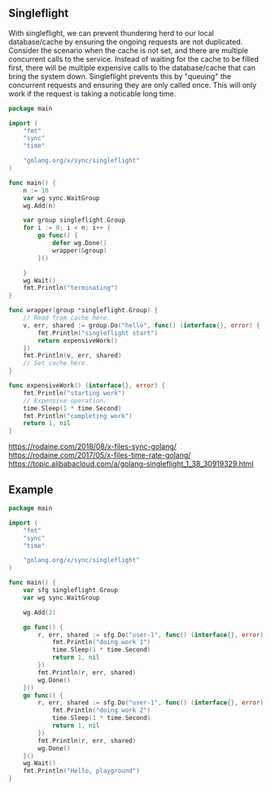 ## Singleflight

With singleflight, we can prevent thundering herd to our local database/cache by ensuring the ongoing requests are not duplicated. Consider the scenario when the cache is not set, and there are multiple concurrent calls to the service. Instead of waiting for the cache to be filled first, there will be multiple expensive calls to the database/cache that can bring the system down. Singleflight prevents this by "queuing" the concurrent requests and ensuring they are only called once. This will only work if the request is taking a noticable long time.

```go
package main

import (
	"fmt"
	"sync"
	"time"

	"golang.org/x/sync/singleflight"
)

func main() {
	n := 10
	var wg sync.WaitGroup
	wg.Add(n)

	var group singleflight.Group
	for i := 0; i < n; i++ {
		go func() {
			defer wg.Done()
			wrapper(&group)
		}()

	}
	wg.Wait()
	fmt.Println("terminating")
}

func wrapper(group *singleflight.Group) {
	// Read from cache here.
	v, err, shared := group.Do("hello", func() (interface{}, error) {
		fmt.Println("singleflight start")
		return expensiveWork()
	})
	fmt.Println(v, err, shared)
	// Set cache here.
}

func expensiveWork() (interface{}, error) {
	fmt.Println("starting work")
	// Expensive operation.
	time.Sleep(1 * time.Second)
	fmt.Println("completing work")
	return 1, nil
}

```

https://rodaine.com/2018/08/x-files-sync-golang/
https://rodaine.com/2017/05/x-files-time-rate-golang/
https://topic.alibabacloud.com/a/golang-singleflight_1_38_30919329.html


## Example

```go
package main

import (
	"fmt"
	"sync"
	"time"

	"golang.org/x/sync/singleflight"
)

func main() {
	var sfg singleflight.Group
	var wg sync.WaitGroup

	wg.Add(2)

	go func() {
		r, err, shared := sfg.Do("user-1", func() (interface{}, error) {
			fmt.Println("doing work 1")
			time.Sleep(1 * time.Second)
			return 1, nil
		})
		fmt.Println(r, err, shared)
		wg.Done()
	}()
	go func() {
		r, err, shared := sfg.Do("user-1", func() (interface{}, error) {
			fmt.Println("doing work 2")
			time.Sleep(1 * time.Second)
			return 1, nil
		})
		fmt.Println(r, err, shared)
		wg.Done()
	}()
	wg.Wait()
	fmt.Println("Hello, playground")
}
```
